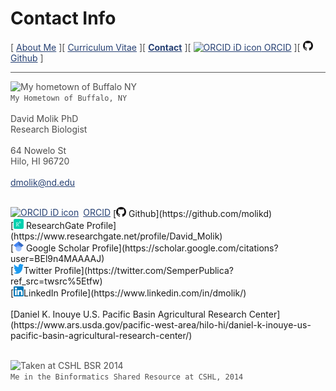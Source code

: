 # Contact Info

[ [About Me](/index.md) ][ [Curriculum Vitae](/cv.md) ][ **[Contact](/contact.md)** ][ [![ORCID iD icon](https://orcid.org/sites/default/files/images/orcid_16x16.png) ORCID](https://orcid.org/0000-0003-3192-6538) ][ [<img src="/assets/GitHub-Mark-32px.png" height="16" width="16"> Github](https://github.com/molikd) ]


---

![My hometown of Buffalo NY](assets/buffalo.png)<br>
`My Hometown of Buffalo, NY` <br><br>
David Molik PhD<br>
Research Biologist<br><br>
64 Nowelo St<br>
Hilo, HI 96720<br><br>
dmolik@nd.edu<br><br>



<div style="display: inline;" itemscope itemtype="https://schema.org/Person"><a itemprop="sameAs" content="https://orcid.org/0000-0003-3192-6538" href="https://orcid.org/0000-0003-3192-6538" target="orcid.widget" rel="me noopener noreferrer" style="vertical-align:top;"><img src="https://orcid.org/sites/default/files/images/orcid_16x16.png" style="width:1em;margin-right:.5em;" alt="ORCID iD icon">ORCID</a></div>
[<img src="/assets/GitHub-Mark-32px.png" height="16" width="16"> Github](https://github.com/molikd)<br>
[<img src="/assets/researchgate_icon_130843.png" height="16" width="16"> ResearchGate Profile](https://www.researchgate.net/profile/David_Molik)<br>
[<img src="/assets/Google_Scholar_logo.svg.png" height="16" width="16"> Google Scholar Profile](https://scholar.google.com/citations?user=BEl9n4MAAAAJ)<br>
[<img src="/assets/2021 Twitter logo - blue.png " height="16" width="16">Twitter Profile](https://twitter.com/SemperPublica?ref_src=twsrc%5Etfw)<br>
[<img src="/assets/174857.png" height="16" width="16">LinkedIn Profile](https://www.linkedin.com/in/dmolik/)
<br><br>
[Daniel K. Inouye U.S. Pacific Basin Agricultural Research Center](https://www.ars.usda.gov/pacific-west-area/hilo-hi/daniel-k-inouye-us-pacific-basin-agricultural-research-center/)<br><br>


![Taken at CSHL BSR 2014](assets/hipster.jpg)<br>
`Me in the Binformatics Shared Resource at CSHL, 2014`

<meta name="keywords" content="David Molik, Molik, Email, Contact Info, Contact"/>
<meta name="description" content="David Molik's Contact Info"/>
<meta name="subject" content="david.molik.co : A Personal Webpage">
<style>
img { border-width: 1px; border-color: #A9A9A9;}
a:link { color: 	#264073; }
a:visited { color: #264073; }
a:hover { color: #264073; }
a:active { color: #003399; }
hr {	background: #595959; }
blockquote { border-left: 1px solid #595959; }
code { color: #4d4d4d; }
p { color: #4d4d4d; } 
p.view  { display: none; }
</style>
